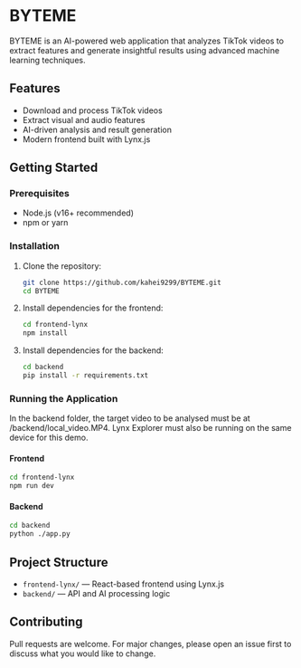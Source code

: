 # BYTEME

BYTEME is an AI-powered web application that analyzes TikTok videos to extract features and generate insightful results using advanced machine learning techniques.

## Features

- Download and process TikTok videos
- Extract visual and audio features
- AI-driven analysis and result generation
- Modern frontend built with Lynx.js

## Getting Started

### Prerequisites

- Node.js (v16+ recommended)
- npm or yarn

### Installation

1. Clone the repository:
   ```bash
   git clone https://github.com/kahei9299/BYTEME.git
   cd BYTEME
   ```

2. Install dependencies for the frontend:
   ```bash
   cd frontend-lynx
   npm install
   ```
   
3. Install dependencies for the backend:
   ```bash
   cd backend
   pip install -r requirements.txt
   ```
### Running the Application

In the backend folder, the target video to be analysed must be at /backend/local_video.MP4. Lynx Explorer must also be running on the same device for this demo.

#### Frontend

```bash
cd frontend-lynx
npm run dev
```

#### Backend

```bash
cd backend
python ./app.py
```

## Project Structure

- `frontend-lynx/` — React-based frontend using Lynx.js
- `backend/` — API and AI processing logic

## Contributing

Pull requests are welcome. For major changes, please open an issue first to discuss what you would like to change.

